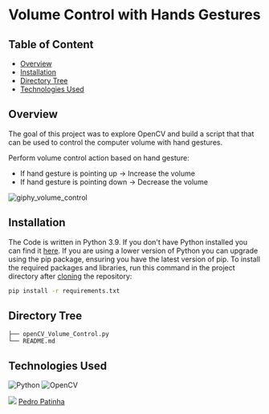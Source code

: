 # Volume Control with Hands Gestures

## Table of Content
  * [Overview](#Overview)
  * [Installation](#Installation)
  * [Directory Tree](#Directory-Tree)
  * [Technologies Used](#technologies-used)

## Overview
The goal of this project was to explore OpenCV and build a script that that can be used to control the computer volume with hand gestures.

Perform volume control action based on hand gesture:
* If hand gesture is pointing up -> Increase the volume 
* If hand gesture is pointing down -> Decrease the volume

![giphy_volume_control](https://github.com/pedromaiapatinha/Volume_Control_with_Hands_Gestures/assets/64651800/67f90677-8966-427c-9bdc-2d0d815bfa5a)


## Installation
The Code is written in Python 3.9. If you don't have Python installed you can find it [here](https://www.python.org/downloads/). If you are using a lower version of Python you can upgrade using the pip package, ensuring you have the latest version of pip. To install the required packages and libraries, run this command in the project directory after [cloning](https://www.howtogeek.com/451360/how-to-clone-a-github-repository/) the repository:
```bash
pip install -r requirements.txt
```

## Directory Tree 
```
├── openCV_Volume_Control.py
└── README.md
```

## Technologies Used

![Python](https://img.shields.io/badge/python-3670A0?style=for-the-badge&logo=python&logoColor=ffdd54) ![OpenCV](https://img.shields.io/badge/opencv-%23white.svg?style=for-the-badge&logo=opencv&logoColor=white) 


<img src="https://img.icons8.com/color/30/000000/linkedin.png"/> [Pedro Patinha](https://www.linkedin.com/in/pedromaiapatinha/)
